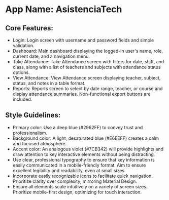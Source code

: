 # **App Name**: AsistenciaTech

## Core Features:

- Login: Login screen with username and password fields and simple validation.
- Dashboard: Main dashboard displaying the logged-in user's name, role, current date, and a navigation menu.
- Take Attendance: Take Attendance screen with filters for date, shift, and class, along with a list of teachers and subjects with attendance status options.
- View Attendance: View Attendance screen displaying teacher, subject, status, and notes in a table format.
- Reports: Reports screen to select by date range, teacher, or course and display attendance summaries. Non-functional export buttons are included.

## Style Guidelines:

- Primary color: Use a deep blue (#2962FF) to convey trust and professionalism.
- Background color: A light, desaturated blue (#E6EEFF) creates a calm and focused atmosphere.
- Accent color: An analogous violet (#7CB342) will provide highlights and draw attention to key interactive elements without being distracting.
- Use clear, professional typography to ensure that key information is easily communicated in a mobile-friendly format. Aim to ensure excellent legibility and readability, even at small sizes.
- Incorporate easily recognizable icons to facilitate quick navigation. Prioritize clarity over complexity, mirroring Material Design.
- Ensure all elements scale intuitively on a variety of screen sizes. Prioritize mobile-first design, optimizing for touch interaction.